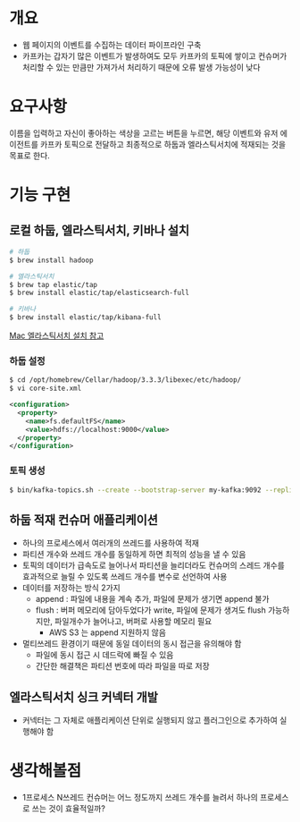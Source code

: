 # 개요
- 웹 페이지의 이벤트를 수집하는 데이터 파이프라인 구축
- 카프카는 갑자기 많은 이벤트가 발생하여도 모두 카프카의 토픽에 쌓이고 컨슈머가 처리할 수 있는 만큼만 가져가서 처리하기 때문에 오류 발생 가능성이 낮다

# 요구사항
이름을 입력하고 자신이 좋아하는 색상을 고르는 버튼을 누르면, 해당 이벤트와 유저 에이전트를 카프카 토픽으로 전달하고 최종적으로 하둡과 엘라스틱서치에 적재되는 것을 목표로 한다.

# 기능 구현
## 로컬 하둡, 엘라스틱서치, 키바나 설치
```bash
# 하둡
$ brew install hadoop

# 엘라스틱서치
$ brew tap elastic/tap
$ brew install elastic/tap/elasticsearch-full

# 키바나
$ brew install elastic/tap/kibana-full
```
[Mac 엘라스틱서치 설치 참고](https://logz.io/blog/brew-install-elasticsearch-mac/)

### 하둡 설정
```bash
$ cd /opt/homebrew/Cellar/hadoop/3.3.3/libexec/etc/hadoop/
$ vi core-site.xml
```

```xml
<configuration>
  <property>
    <name>fs.defaultFS</name>
    <value>hdfs://localhost:9000</value>
  </property>
</configuration>
```

### 토픽 생성
```bash
$ bin/kafka-topics.sh --create --bootstrap-server my-kafka:9092 --replication-factor 1 --partitions 3 --topic select-color
```

## 하둡 적재 컨슈머 애플리케이션
- 하나의 프로세스에서 여러개의 쓰레드를 사용하여 적재
- 파티션 개수와 쓰레드 개수를 동일하게 하면 최적의 성능을 낼 수 있음
- 토픽의 데이터가 급속도로 늘어나서 파티션을 늘리더라도 컨슈머의 스레드 개수를 효과적으로 늘릴 수 있도록 쓰레드 개수를 변수로 선언하여 사용
- 데이터를 저장하는 방식 2가지
  - append : 파일에 내용을 계속 추가, 파일에 문제가 생기면 append 불가
  - flush : 버퍼 메모리에 담아두었다가 write, 파일에 문제가 생겨도 flush 가능하지만, 파일개수가 늘어나고, 버퍼로 사용할 메모리 필요
    - AWS S3 는 append 지원하지 않음
- 멀티쓰레드 환경이기 때문에 동일 데이터의 동시 접근을 유의해야 함
  - 파일에 동시 접근 시 데드락에 빠질 수 있음
  - 간단한 해결책은 파티션 번호에 따라 파일을 따로 저장

## 엘라스틱서치 싱크 커넥터 개발
- 커넥터는 그 자체로 애플리케이션 단위로 실행되지 않고 플러그인으로 추가하여 실행해야 함

# 생각해볼점
- 1프로세스 N쓰레드 컨슈머는 어느 정도까지 쓰레드 개수를 늘려서 하나의 프로세스로 쓰는 것이 효율적일까?